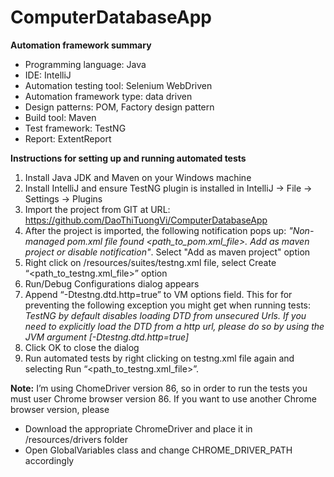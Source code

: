 # ComputerDatabaseApp

**Automation framework summary**
- Programming language: Java
- IDE: IntelliJ
- Automation testing tool: Selenium WebDriven
- Automation framework type: data driven
- Design patterns: POM, Factory design pattern 
- Build tool: Maven
- Test framework: TestNG
- Report: ExtentReport

**Instructions for setting up and running automated tests**

1. Install Java JDK and Maven on your Windows machine
2. Install  IntelliJ and ensure TestNG plugin is installed in IntelliJ -> File -> Settings -> Plugins
3. Import the project from GIT at URL: https://github.com/DaoThiTuongVi/ComputerDatabaseApp
4. After the project is imported, the following notification pops up:
 *"Non-managed pom.xml file found <path_to_pom.xml_file>. Add as maven project or disable notification"*. Select "Add as maven project" option
5. Right click on /resources/suites/testng.xml file, select Create “<path_to_testng.xml_file>” option
6. Run/Debug Configurations dialog appears
7. Append “-Dtestng.dtd.http=true” to VM options field. This for for preventing the following exception you might get when running tests: *TestNG by default disables loading DTD from unsecured Urls. If you need to explicitly load the DTD from a http url, please do so by using the JVM argument [-Dtestng.dtd.http=true]*
8. Click OK to close the dialog
9. Run automated tests by right clicking on testng.xml file again and selecting Run “<path_to_testng.xml_file>”. 

**Note:** I’m using ChomeDriver version 86, so in order to run the tests you must user Chrome browser version 86. 
If you want to use another Chrome browser version, please 
* Download the appropriate ChromeDriver and place it in /resources/drivers folder
* Open GlobalVariables class and change CHROME_DRIVER_PATH accordingly
